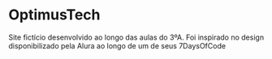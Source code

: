 # OptimusTech
Site fictício desenvolvido ao longo das aulas do 3ºA. Foi inspirado no design disponibilizado pela Alura ao longo de um de seus 7DaysOfCode
